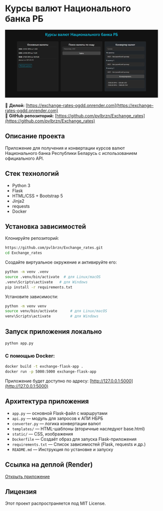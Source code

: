 # Курсы валют Национального банка РБ

![Скриншот интерфейса](static/screenshot.png)

🔗 **Делой:** [https://exchange-rates-ogdd.onrender.com](https://exchange-rates-ogdd.onrender.com)  
📁 **GitHub репозиторий:** [https://github.com/pvlbrzn/Exchange_rates](https://github.com/pvlbrzn/Exchange_rates)

## Описание проекта

Приложение для получения и конвертации курсов валют Национального банка Республики Беларусь с использованием официального API.

## Стек технологий

* Python 3
* Flask
* HTML/CSS + Bootstrap 5
* Jinja2
* requests
* Docker

## Установка зависимостей

Клонируйте репозиторий:
```bash
https://github.com/pvlbrzn/Exchange_rates.git
cd Exchange_rates
```

Создайте виртуальное окружение и активируйте его:
```bash
python -m venv .venv
source .venv/bin/activate  # для Linux/macOS
.venv\Scripts\activate   # для Windows
pip install -r requirements.txt
```

Установите зависимости:
```bash
python -m venv venv
source venv/bin/activate      # для Linux/macOS
venv\Scripts\activate         # для Windows
```

## Запуск приложения локально

```bash
python app.py
```

### С помощью Docker:

```bash
docker build -t exchange-flask-app .
docker run -p 5000:5000 exchange-flask-app
```

Приложение будет доступно по адресу: [http://127.0.0.1:5000](http://127.0.0.1:5000)

## Архитектура приложения

* `app.py` — основной Flask-файл с маршрутами
* `api.py` — модуль для запросов к АПИ НБРБ
* `converter.py` — логика конвертации валют
* `templates/` — HTML-шаблоны (вторичные наследуют base.html)
* `static/` — CSS, изображения
* `Dockerfile`  — Создаёт образ для запуска Flask-приложения
* `requirements.txt`  — Список зависимостей (Flask, requests и др.)
* `README.md`  — Инструкция по установке и запуску


## Ссылка на деплой (Render)

[Открыть приложение](https://your-render-url.onrender.com)

## Лицензия

Этот проект распространяется под MIT License.
